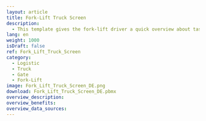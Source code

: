 ```yaml
---
layout: article
title: Fork-Lift Truck Screen
description: 
  - This template gives the fork-lift driver a quick overview about tasks and todos.
lang: en
weight: 1000
isDraft: false
ref: Fork_Lift_Truck_Screen
category:
  - Logistic
  - Truck
  - Gate
  - Fork-Lift
image: Fork_Lift_Truck_Screen_DE.png
download: Fork_Lift_Truck_Screen_DE.pbmx
overview_description:
overview_benefits:
overview_data_sources:
---
```



